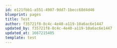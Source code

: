 ```yaml
---
id: e121fbb1-a551-4907-9dd7-1becc68d4d46
blueprint: pages
title: Test
author: f35721f8-8c4c-4e40-a119-10a6ac6e1447
updated_by: f35721f8-8c4c-4e40-a119-10a6ac6e1447
updated_at: 1667215405
template: test
---
```

